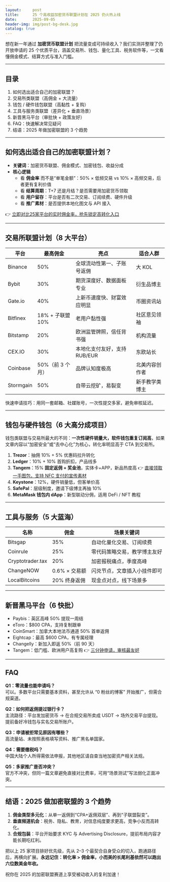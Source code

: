 ```yaml
---
layout:     post
title:      25 个高收益加密货币联盟计划在 2025 仍火热上线
date:       2025-09-05
header-img: img/post-bg-desk.jpg
catalog: true
---
```


想在新一年通过 **加密货币联盟计划** 把流量变成可持续收入？我们实测并整理了仍开放申请的 25 个优质平台，涵盖交易所、钱包、量化工具、税务软件等，一文看懂佣金模式、结算方式与准入门槛。

---

## 目录

1. 如何选出适合自己的加密联盟？
2. 交易所类联盟（高佣金 + 大流量）
3. 钱包 / 硬件钱包联盟（高黏性 + 复购）
4. 工具与服务类联盟（差异化 + 垂直场景）
5. 新晋黑马平台（审批快 + 政策友好）
6. FAQ：快速解决常见疑问  
7. 结语：2025 年做加密联盟的 3 个趋势

---

## 如何选出适合自己的加密联盟计划？

- **关键词**：加密货币联盟、佣金模式、加密钱包、收益分成  
- **核心逻辑**  
  - 看 **佣金率** 而不是“单笔金额”：50% × 低频交易 vs 10% × 高频交易，后者更有复利价值  
  - 看 **结算周期**：T+7 还是月结？是否需要用加密货币领取  
  - 看 **用户留存**：平台是否有二次交易、订阅续费、硬件升级  
  - 看 **推广素材**：是否提供本地化图文与 API 接入

👉 [立即对比25家平台的实时佣金率，抢先锁定高转化入口](https://okxdog.com/)

---

## 交易所联盟计划（8 大平台）

| 平台 | 最高佣金 | 亮点 | 适合人群 |
| --- | --- | --- | --- |
| Binance | 50% | 全球流动性第一、子账号返佣 | 大 KOL |
| Bybit | 30% | 期货深度好、数据面板专业 | 衍生品博主 |
| Gate.io | 40% | 上新币速度快、财富效应明显 | 币圈资讯站 |
| Bitfinex | 18% + 子联盟 10% | 老用户黏性强 | 社区意见领袖 |
| Bitstamp | 20% | 欧洲监管牌照，信任背书强 | 机构流量 |
| CEX.IO | 30% | 本地化支付友好，支持 RUB/EUR | 东欧站长 |
| Coinbase | 50%（前 3 个月） | 品牌认知度极⾼ | 北美内容创作者 |
| Stormgain | 50% | 自带云挖矿，易裂变 | 新手教学类博主 |

快速申请技巧：用同一套邮箱、社媒账号，一次性提交多家，避免审核延迟。

---

## 钱包与硬件钱包（6 大高分成项目）

钱包类联盟与交易所最大的不同：**一次性硬件销量大，软件钱包重复订阅高**，如果文章内容以“加密安全”或“去中心化”为核心，转化率明显高于 CTA 到交易所。

1. **Trezor**：抽佣 10% + 5% 优惠码拉升转化  
2. **Ledger**：10% + 10% 首购折扣，产品线多  
3. **Tangem**：15% **固定返佣 + 奖金池**，实体卡+APP，新品热度高 👉 [直接领取一手图包，支持 NFC 支付的宣传素材](https://okxdog.com/)  
4. **Keystone**：12%，硬件销量低，但客单价高  
5. **SafePal**：层级制度，邀请下级博主再抽 10%  
6. **MetaMask 钱包内 dApp**：新型联动分佣，适用 DeFi / NFT 教程

---

## 工具与服务（5 大蓝海）

| 名称 | 佣金 | 场景关键词 |
| --- | --- | --- |
| Bitsgap | 35% | 自动化量化交易、订阅续费 |
| Coinrule | 25% | 零代码策略交易，教学博主友好 |
| Cryptotrader.tax | 20% | 加密报税痛点，季度高峰 |
| ChangeNOW | 0.6% × 交易额 | 闪兑节点，文章插入小挂件即可 |
| LocalBitcoins | 20% 终身返佣 | 现金点对点，线下场景多 |

---

## 新晋黑马平台（6 快批）
- Paybis：英区高峰 50% 提现一周结  
- eToro：$800 CPA，支持复制跟单  
- CoinSmart：加拿大本地法币通道 50% 首单返佣  
- Eightcap：最高 $600 CPA，有专属经理  
- Changelly：新加入即返 50%（前 90 天）  
- Tangem：低门槛、欧洲用户高复购 👉 [三分钟申请，审核最友好](https://okxdog.com/)

---

## FAQ

**Q1：零流量也能申请吗？**  
可以。多数平台只需要基本资料，甚至允许从 “0 粉丝的博客” 开始推广，但需合规渠道。

**Q2：如何把返佣提过银行卡？**  
主流路径：平台发加密货币 → 在合规交易所卖成 USDT → 场外交易平台提现。提前备好冷钱包与实名交易所账户。

**Q3：申请被拒常见原因有哪些？**  
高流量站、未按照表格填写资料、推广黑名单国家。

**Q4：需要缴税吗？**  
中国大陆个人所得需依法申报，其他地区请自查当地加密资产相关法规。

**Q5：多家推广是否冲突？**  
官方不冲突，但同一篇文章避免直接对比费率，可用“场景测试”写法弱化正面冲突。

---

## 结语：2025 做加密联盟的 3 个趋势

1. **佣金类型多元化**：从单一返佣到“CPA+返佣双层”、再到“子联盟裂变”。  
2. **垂直频道机会**：税务、隐私、教育，对信息纯度要求更高，竞争小反而高转化。  
3. **合规包装**：平台开始要求 KYC 与 Advertising Disclosure，提前布局内容才能长期吃红利。

把以上 25 家项目排好优先级，先从 2–3 个最契合自身受众的切入，跑通路径后，再横向扩展。**永远记住：转化率 > 佣金率，小而美的长尾利基依然可以跑出六位数美金年收。**

祝你在 2025 的加密联盟赛道上享受被动收入的复利加速！